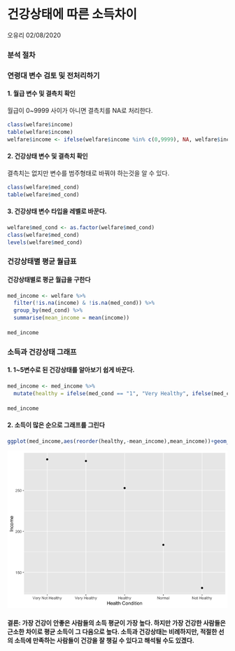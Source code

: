 건강상태에 따른 소득차이
================
오유리
02/08/2020

### 분석 절차

### 연령대 변수 검토 및 전처리하기

#### 1\. 월급 변수 및 결측치 확인

월급이 0\~9999 사이가 아니면 결측치를 NA로 처리한다.

``` r
class(welfare$income)
table(welfare$income)
welfare$income <- ifelse(welfare$income %in% c(0,9999), NA, welfare$income)
```

#### 2\. 건강상태 변수 및 결측치 확인

결측치는 없지만 변수를 범주형태로 바꿔야 하는것을 알 수 있다.

``` r
class(welfare$med_cond)
table(welfare$med_cond)
```

#### 3\. 건강상태 변수 타입을 레벨로 바꾼다.

``` r
welfare$med_cond <- as.factor(welfare$med_cond)
class(welfare$med_cond)
levels(welfare$med_cond)
```

### 건강상태별 평균 월급표

#### 건강상태별로 평균 월급을 구한다

``` r
med_income <- welfare %>% 
  filter(!is.na(income) & !is.na(med_cond)) %>% 
  group_by(med_cond) %>% 
  summarise(mean_income = mean(income))

med_income
```

### 소득과 건강상태 그래프

#### 1\. 1\~5변수로 된 건강상태를 알아보기 쉽게 바꾼다.

``` r
med_income <- med_income %>% 
  mutate(healthy = ifelse(med_cond == "1", "Very Healthy", ifelse(med_cond == "2",  "Healthy", ifelse(med_cond == "3", "Normal", ifelse(med_cond == "4", "Not Healthy", ifelse(med_cond == "5", "Very Not Healthy", NA))))))

med_income
```

#### 2\. 소득이 많은 순으로 그래프를 그린다

``` r
ggplot(med_income,aes(reorder(healthy,-mean_income),mean_income))+geom_point()  + labs(x="Health Condition",y="Income", title= "Relationship between Health Condition and Income") 
```

![](welfare10_files/figure-gfm/unnamed-chunk-7-1.png)<!-- -->

#### 결론: 가장 건강이 안좋은 사람들의 소득 평균이 가장 높다. 하지만 가장 건강한 사람들은 근소한 차이로 평균 소득이 그 다음으로 높다. 소득과 건강상태는 비례하지만, 적절한 선의 소득에 만족하는 사람들이 건강을 잘 챙길 수 있다고 해석될 수도 있겠다.
